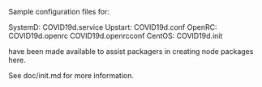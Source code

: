 Sample configuration files for:

SystemD: COVID19d.service
Upstart: COVID19d.conf
OpenRC:  COVID19d.openrc
         COVID19d.openrcconf
CentOS:  COVID19d.init

have been made available to assist packagers in creating node packages here.

See doc/init.md for more information.

